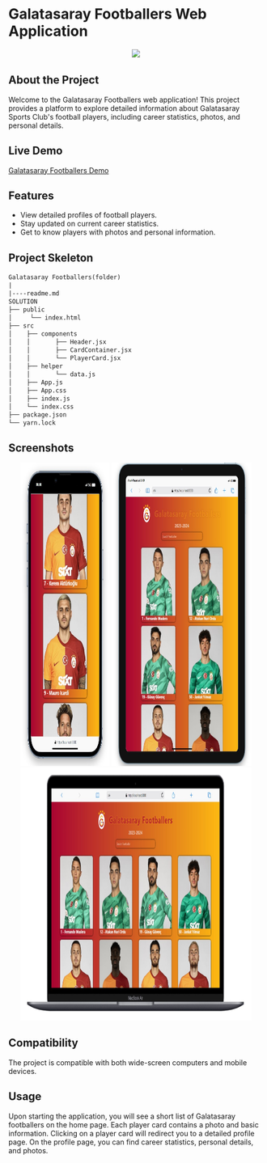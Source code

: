 # Galatasaray Footballers Web Application

<div align="center">
  <img src="https://github.com/furkan-dogu/galatasaray-footballers/blob/main/src/assets/gs.gif" />
</div>

## About the Project

Welcome to the Galatasaray Footballers web application! This project provides a platform to explore detailed information about Galatasaray Sports Club's football players, including career statistics, photos, and personal details.

## Live Demo

[Galatasaray Footballers Demo](https://galatasaray-footballers.vercel.app/)

## Features

- View detailed profiles of football players.
- Stay updated on current career statistics.
- Get to know players with photos and personal information.

## Project Skeleton

```
Galatasaray Footballers(folder)
|
|----readme.md        
SOLUTION
├── public
│     └── index.html
├── src
│    ├── components
│    │       ├── Header.jsx
│    │       ├── CardContainer.jsx
│    │       └── PlayerCard.jsx
│    ├── helper
│    │       └── data.js  
│    ├── App.js
│    ├── App.css
│    ├── index.js
│    └── index.css
├── package.json
└── yarn.lock
```

## Screenshots

<div align="center">
  <img src="https://github.com/furkan-dogu/galatasaray-footballers/blob/main/src/assets/Screenshot_1.jpg"  width="35%" height="600" />
  <img src="https://github.com/furkan-dogu/galatasaray-footballers/blob/main/src/assets/Screenshot_2.jpg"  width="55%" height="600" />
  <img src="https://github.com/furkan-dogu/galatasaray-footballers/blob/main/src/assets/Screenshot_3.jpg"  width="90.5%" height="500" />
</div>

## Compatibility

The project is compatible with both wide-screen computers and mobile devices.

## Usage

Upon starting the application, you will see a short list of Galatasaray footballers on the home page. Each player card contains a photo and basic information. Clicking on a player card will redirect you to a detailed profile page. On the profile page, you can find career statistics, personal details, and photos.
